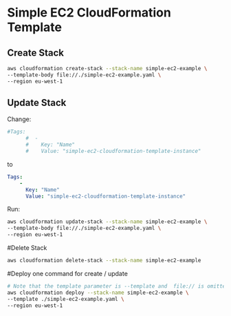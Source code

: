 # Simple EC2 CloudFormation Template

## Create Stack
```bash
aws cloudformation create-stack --stack-name simple-ec2-example \
--template-body file://./simple-ec2-example.yaml \
--region eu-west-1
```

## Update Stack

Change:
```yaml
#Tags:
      #  -
      #    Key: "Name"
      #    Value: "simple-ec2-cloudformation-template-instance"
```

to

```yaml
Tags: 
    -
      Key: "Name"
      Value: "simple-ec2-cloudformation-template-instance"
```

Run:
```bash
aws cloudformation update-stack --stack-name simple-ec2-example \
--template-body file://./simple-ec2-example.yaml \
--region eu-west-1
```

#Delete Stack
```bash
aws cloudformation delete-stack --stack-name simple-ec2-example
```

#Deploy one command for create / update
```bash
# Note that the template parameter is --template and  file:// is omitted from the file url 
aws cloudformation deploy --stack-name simple-ec2-example \
--template ./simple-ec2-example.yaml \
--region eu-west-1
```
